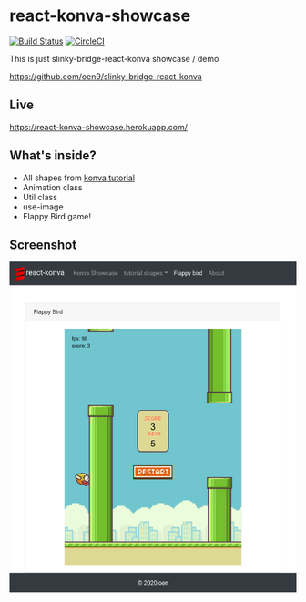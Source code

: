 # react-konva-showcase

[![Build Status](https://travis-ci.org/oen9/react-konva-showcase.svg?branch=master)](https://travis-ci.org/oen9/react-konva-showcase)
[![CircleCI](https://circleci.com/gh/oen9/react-konva-showcase.svg?style=svg)](https://circleci.com/gh/oen9/react-konva-showcase)

This is just slinky-bridge-react-konva showcase / demo

https://github.com/oen9/slinky-bridge-react-konva

## Live

https://react-konva-showcase.herokuapp.com/

## What's inside?

- All shapes from [konva tutorial](https://konvajs.org/docs/index.html)
- Animation class
- Util class
- use-image
- Flappy Bird game!

## Screenshot

![alt text](https://raw.githubusercontent.com/oen9/react-konva-showcase/master/img/screenshot.png "screenshot")
